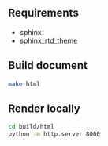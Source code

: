 ## Requirements

- sphinx
- sphinx_rtd_theme


## Build document

```sh
make html
```

## Render locally

```sh
cd build/html
python -m http.server 8000
```

